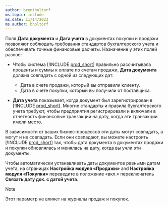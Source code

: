```yaml
---
author: brentholtorf
ms.topic: include
ms.date: 11/14/2023
ms.author: bholtorf
---
```


Поля **Дата документа** и **Дата учета** в документах покупки и продажи позволяют соблюдать требования стандартов бухгалтерского учета и обеспечивать точные финансовые расчеты. Назначение у этих полей разное:

- Чтобы система [!INCLUDE [prod_short](prod_short.md)] правильно рассчитывала проценты и суммы к оплате по счетам продажи, **Дата документа** должна совпадать с одной из следующих дат:

   - Дата в счете продажи, который вы отправили клиенту. 
   - Дата в счете покупки, который вы получили от поставщика.
- **Дата учета** показывает, когда документ был зарегистрирован в [!INCLUDE [prod_short](prod_short.md)]. Многие стандарты и правила бухгалтерского учета требуют, чтобы предприятия регистрировали и включали в отчетность финансовые транзакции на дату, когда эти транзакции имели место.

В зависимости от ваших бизнес-процессов эти даты могут совпадать, а могут и не совпадать. Если они совпадают, вы можете настроить [!INCLUDE [prod_short](prod_short.md)] так, чтобы дата документа в документах продажи и покупки обновлялась и менялась на дату, когда вы учли эти документы.  
  
Чтобы автоматически устанавливать даты документов равными датам учета, на страницах **Настройка модуля «Продажи»** and **Настройка модуля «Покупки»** переведите в положение «вкл.» переключатель **Связать дату док. с датой учета**.

> [!NOTE]
> Этот параметр не влияет на журналы продаж и покупок.
